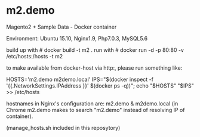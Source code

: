 # m2.demo
Magento2 + Sample Data - Docker container

Environment: Ubuntu 15.10, Nginx1.9, Php7.0.3, MySQL5.6

build up with #   docker build -t m2 .
run with #        docker run -d -p 80:80 -v /etc/hosts:/hosts -t m2

to make available from docker-host via http:, please run something like:

HOSTS='m2.demo m2demo.local'
IPS="$(docker inspect -f '{{.NetworkSettings.IPAddress }}' $(docker ps -q))";
echo "$HOSTS" "$IPS" >> /etc/hosts

hostnames in Nginx's configuration are: m2.demo & m2demo.local (in Chrome m2.demo makes to search "m2.demo" instead of resolving IP of container).

(manage_hosts.sh included in this reposytory)
